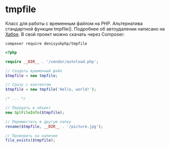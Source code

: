 # tmpfile
Класс для работы с временным файлом на PHP. Альтернатива стандартной функции tmpfile(). Подробнее об автоудалении написано на [Хабре](https://habrahabr.ru/post/320078/). В свой проект можно скачать через Composer:

```
composer require denisyukphp/tmpfile
```

```php
<?php

require __DIR__ . '/vendor/autoload.php';

// Создать временный файл
$tmpfile = new tmpfile;

// Сразу с контентом
$tmpfile = new tmpfile('Hello, world!');

/* ... */

// Передать в объект
new SplFileInfo($tmpfile);

// Переместить в другую папку
rename($tmpfile, __DIR__ . '/picture.jpg');

// Проверить на наличие
file_exists($tmpfile);
```
